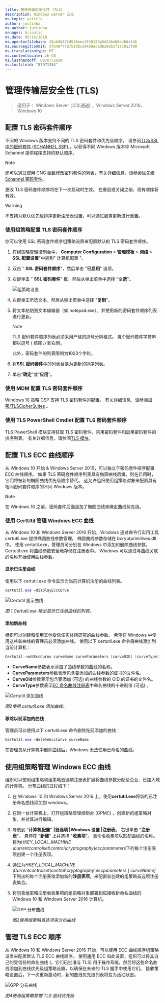 ```yaml
---
title: 管理传输层安全性 (TLS)
description: Windows Server 安全
ms.topic: article
author: justinha
ms.author: justinha
manager: brianlic
ms.date: 05/16/2018
ms.openlocfilehash: 30ab0547fd538eec3f50120a5d536eb9a48de54b
ms.sourcegitcommit: dfa48f77b751dbc34409aced628eb2f17c912f08
ms.translationtype: MT
ms.contentlocale: zh-CN
ms.lasthandoff: 08/07/2020
ms.locfileid: "87971284"
---
```

# <a name="manage-transport-layer-security-tls"></a>管理传输层安全性 (TLS)

> 适用于： Windows Server (半年通道) ，Windows Server 2016，Windows 10

## <a name="configuring-tls-cipher-suite-order"></a>配置 TLS 密码套件顺序

不同的 Windows 版本支持不同的 TLS 密码套件和优先级顺序。 请参阅[TLS/SSL 中的密码套件 (SCHANNEL SSP) ](https://docs.microsoft.com/windows/win32/secauthn/cipher-suites-in-schannel) ，以获得不同 Windows 版本中 Microsoft Schannel 提供程序支持的默认顺序。

> [!NOTE]
> 还可以通过使用 CNG 函数修改密码套件的列表，有关详细信息，请参阅[优先级 Schannel 密码套件](https://docs.microsoft.com/windows/win32/secauthn/prioritizing-schannel-cipher-suites)。

更改 TLS 密码套件顺序将在下一次启动时生效。 在重启或关闭之前，现有顺序将有效。

> [!WARNING]
> 不支持为默认优先级排序更新注册表设置，可以通过服务更新进行重置。

### <a name="configuring-tls-cipher-suite-order-by-using-group-policy"></a>使用组策略配置 TLS 密码套件顺序

你可以使用 SSL 密码套件顺序组策略设置来配置默认的 TLS 密码套件顺序。

1. 在组策略管理控制台中， **Computer Configuration**  >  **管理模板**  >  **网络**  >  **SSL 配置设置**"中转到" 计算机配置 "。
2. 双击 " **SSL 密码套件顺序**"，然后单击 "**已启用**" 选项。
3. 右键单击 " **SSL 密码套件**" 框，然后从弹出菜单中选择 "全**选**"。

   ![组策略设置](../media/Transport-Layer-Security-protocol/ssl-cipher-suite-order-gp-setting.png)

4. 右键单击所选文本，然后从弹出菜单中选择 "**复制**"。
5. 将文本粘贴到文本编辑器（如 notepad.exe），并使用新的密码套件顺序列表进行更新。

   > [!NOTE]
   > TLS 密码套件顺序列表必须采用严格的逗号分隔格式。 每个密码套件字符串都以逗号 ( 结尾，) 到右侧。
   >
   > 此外，密码套件的列表限制为1023个字符。

6. 将**SSL 密码套件**中的列表替换为更新的排序列表。
7. 单击“**确定**”或“**应用**”。

### <a name="configuring-tls-cipher-suite-order-by-using-mdm"></a>使用 MDM 配置 TLS 密码套件顺序

Windows 10 策略 CSP 支持 TLS 密码套件的配置。 有关详细信息，请参阅[加密/TLSCipherSuites](https://docs.microsoft.com/windows/client-management/mdm/policy-csp-cryptography#cryptography-tlsciphersuites) 。

### <a name="configuring-tls-cipher-suite-order-by-using-tls-powershell-cmdlets"></a>使用 TLS PowerShell Cmdlet 配置 TLS 密码套件顺序

TLS PowerShell 模块支持获取 TLS 密码套件、禁用密码套件和启用密码套件的排序列表。 有关详细信息，请参阅[TLS 模块](https://docs.microsoft.com/powershell/module/tls/?view=win10-ps)。

## <a name="configuring-tls-ecc-curve-order"></a>配置 TLS ECC 曲线顺序

从 Windows 10 开始 & Windows Server 2016，可以独立于密码套件顺序配置 ECC 曲线顺序。 如果 TLS 密码套件顺序列表具有椭圆曲线后缀，则在启用时，它们将被新的椭圆曲线优先级顺序替代。 这允许组织使用组策略对象来配置具有相同密码套件顺序的不同 Windows 版本。

> [!NOTE]
> 在 Windows 10 之前，密码套件后面追加了椭圆曲线来确定曲线优先级。

### <a name="managing-windows-ecc-curves-using-certutil"></a>使用 CertUtil 管理 Windows ECC 曲线

从 Windows 10 和 Windows Server 2016 开始，Windows 通过命令行实用工具 certutil.exe 提供椭圆曲线参数管理。
椭圆曲线参数存储在 bcryptprimitives.dll 中。 使用 certutil.exe，管理员可分别在 Windows 中添加和删除曲线参数。 Certutil.exe 将曲线参数安全地存储在注册表中。
Windows 可以通过与曲线关联的名称开始使用曲线参数。

#### <a name="displaying-registered-curves"></a>显示已注册曲线

使用以下 certutil.exe 命令显示为当前计算机注册的曲线列表。

```powershell
certutil.exe –displayEccCurve
```

![Certutil 显示曲线](../media/Transport-Layer-Security-protocol/certutil-display-curves.png)

*图 1 Certutil.exe 输出显示已注册曲线的列表。*

#### <a name="adding-a-new-curve"></a>添加新曲线

组织可以创建和使用其他受信任实体所研究的曲线参数。
希望在 Windows 中使用这些新曲线的管理员必须添加曲线。
使用以下 certutil.exe 命令将曲线添加到当前计算机：

```powershell
Certutil —addEccCurue curveName curveParameters [curveOID] [curveType]
```

- **CurveName**参数表示添加了曲线参数的曲线的名称。
- **CurveParameters**参数表示包含要添加的曲线参数的证书的文件名。
- **CurveOid**参数表示包含要添加 (可选) 的曲线参数的 OID 的证书的文件名。
- **CurveType**参数表示[EC 命名曲线注册表](https://www.iana.org/assignments/tls-parameters/tls-parameters.xhtml#tls-parameters-8)中命名曲线的十进制值 (可选) 。

![Certutil 添加曲线](../media/Transport-Layer-Security-protocol/certutil-add-curves.png)

*图2使用 certutil.exe 添加曲线。*

#### <a name="removing-a-previously-added-curve"></a>移除以前添加的曲线

管理员可以使用以下 certutil.exe 命令删除先前添加的曲线：

```powershell
Certutil.exe –deleteEccCurve curveName
```

在管理员从计算机中删除曲线后，Windows 无法使用已命名的曲线。

## <a name="managing-windows-ecc-curves-using-group-policy"></a>使用组策略管理 Windows ECC 曲线

组织可以使用组策略和组策略首选项注册表扩展将曲线参数分配给企业、已加入域的计算机。
分布曲线的过程如下：

1. 在 Windows 10 和 Windows Server 2016 上，使用**certutil.exe**将新的已注册命名曲线添加到 windows。
2. 在同一台计算机上，打开组策略管理控制台 (GPMC) ，创建新的组策略对象，并对其进行编辑。
3. 导航到 "**计算机配置" |首选项 |Windows 设置 |注册表**。  右键单击 "**注册表**"。 悬停在 "**新建**" 上并选择 "**收集项**"。 重命名收集项以匹配曲线的名称。 将为*HKEY_LOCAL_MACHINE \currentcontrolset\control\cryptography\eccparameters*下的每个注册表项创建一个注册表项。
4. 通过为*HKEY_LOCAL_MACHINE \Currentcontrolset\control\cryptography\eccparameters \[ curveName]* 下列出的每个注册表值添加新的**注册表项**，来配置新创建的组策略首选项注册表集合。
5. 将包含组策略注册表收集项的组策略对象部署到应接收新命名曲线的 Windows 10 和 Windows Server 2016 计算机。

    ![GPP 分布曲线](../media/Transport-Layer-Security-protocol/gpp-distribute-curves.png)

    *图3使用组策略首选项来分布曲线*

## <a name="managing-tls-ecc-order"></a>管理 TLS ECC 顺序

从 Windows 10 和 Windows Server 2016 开始，可以使用 ECC 曲线顺序组策略设置来配置默认 TLS ECC 曲线顺序。
使用通用 ECC 和此设置，组织可以将其自己的受信任的命名曲线 (，它们已批准与 TLS) 用于操作系统，然后将这些命名曲线添加到曲线优先级组策略设置，以确保在未来的 TLS 握手中使用它们。
接收策略设置后，下一次重新启动时，新的曲线优先级列表将变为活动状态。

![GPP 分布曲线](../media/Transport-Layer-Security-protocol/gp-managing-tls-curve-priority-order.png)

*图4使用组策略管理 TLS 曲线优先级*

